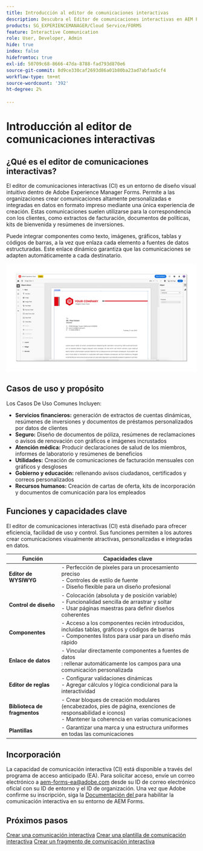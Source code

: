 ```yaml
---
title: Introducción al editor de comunicaciones interactivas
description: Descubra el Editor de comunicaciones interactivas en AEM Forms. Conozca las funciones clave, los pasos de incorporación y los casos de uso reales para crear comunicaciones dinámicas y personalizadas.
products: SG_EXPERIENCEMANAGER/Cloud Service/FORMS
feature: Interactive Communication
role: User, Developer, Admin
hide: true
index: false
hidefromtoc: true
exl-id: 50709c68-8666-47da-8788-fad793d870e6
source-git-commit: 8d9ce330caf2693d86a01b80ba23ad7abfaa5cf4
workflow-type: tm+mt
source-wordcount: '392'
ht-degree: 2%

---
```


# Introducción al editor de comunicaciones interactivas

## ¿Qué es el editor de comunicaciones interactivas?

El editor de comunicaciones interactivas (CI) es un entorno de diseño visual intuitivo dentro de Adobe Experience Manager Forms. Permite a las organizaciones crear comunicaciones altamente personalizadas e integradas en datos en formato impreso mediante una única experiencia de creación. Estas comunicaciones suelen utilizarse para la correspondencia con los clientes, como extractos de facturación, documentos de políticas, kits de bienvenida y resúmenes de inversiones.

Puede integrar componentes como texto, imágenes, gráficos, tablas y códigos de barras, a la vez que enlaza cada elemento a fuentes de datos estructuradas. Este enlace dinámico garantiza que las comunicaciones se adapten automáticamente a cada destinatario.

![Buscar documento CI](/help/forms/interactive-communication/assets/introimg.png)

## Casos de uso y propósito

Los Casos De Uso Comunes Incluyen:

* **Servicios financieros:** generación de extractos de cuentas dinámicas, resúmenes de inversiones y documentos de préstamos personalizados por datos de clientes
* **Seguro:** Diseño de documentos de póliza, resúmenes de reclamaciones o avisos de renovación con gráficos e imágenes incrustados
* **Atención médica:** Producir declaraciones de salud de los miembros, informes de laboratorio y resúmenes de beneficios
* **Utilidades:** Creación de comunicaciones de facturación mensuales con gráficos y desgloses
* **Gobierno y educación:** rellenando avisos ciudadanos, certificados y correos personalizados
* **Recursos humanos:** Creación de cartas de oferta, kits de incorporación y documentos de comunicación para los empleados

## Funciones y capacidades clave

El editor de comunicaciones interactivas (CI) está diseñado para ofrecer eficiencia, facilidad de uso y control. Sus funciones permiten a los autores crear comunicaciones visualmente atractivas, personalizadas e integradas en datos.

| **Función** | **Capacidades clave** |
|--------------------------------------|---------------------------------------------------------------------------------------|
| **Editor de WYSIWYG** | - Perfección de píxeles para un procesamiento preciso <br> - Controles de estilo de fuente <br> - Diseño flexible para un diseño profesional |
| **Control de diseño** | - Colocación (absoluta y de posición variable) <br> - Funcionalidad sencilla de arrastrar y soltar <br> - Usar páginas maestras para definir diseños coherentes |
| **Componentes** | - Acceso a los componentes recién introducidos, incluidas tablas, gráficos y códigos de barras <br> - Componentes listos para usar para un diseño más rápido |
| **Enlace de datos** | - Vincular directamente componentes a fuentes de datos <br>: rellenar automáticamente los campos para una comunicación personalizada |
| **Editor de reglas** | - Configurar validaciones dinámicas <br> - Agregar cálculos y lógica condicional para la interactividad |
| **Biblioteca de fragmentos** | - Crear bloques de creación modulares (encabezados, pies de página, exenciones de responsabilidad e iconos) <br> - Mantener la coherencia en varias comunicaciones |
| **Plantillas** | - Garantizar una marca y una estructura uniformes en todas las comunicaciones |

## Incorporación

La capacidad de comunicación interactiva (CI) está disponible a través del programa de acceso anticipado (EA). Para solicitar acceso, envíe un correo electrónico a [aem-forms-ea@adobe.com](mailto:aem-forms-ea@adobe.com) desde su ID de correo electrónico oficial con su ID de entorno y el ID de organización. Una vez que Adobe confirme su inscripción, siga la [Documentación del ](/help/forms/setup-forms-cloud-service.md) para habilitar la comunicación interactiva en su entorno de AEM Forms.

## Próximos pasos

[Crear una comunicación interactiva](/help/forms/interactive-communication/create-interactive-communication.md)
[Crear una plantilla de comunicación interactiva](/help/forms/interactive-communication/create-interactive-communication-template.md)
[Crear un fragmento de comunicación interactiva](/help/forms/interactive-communication/create-interactive-communication-fragment.md)

<!-- 
## Where to Find IC Documentation, Samples, and Tutorials

Whether you're just getting started or looking to build complex communications, Adobe offers extensive learning resources:
[Note: we'll add resources afterwards, below is just the format]

* Official Documentation:

[Create your first interactive communication]()
AEM Forms Interactive Communication Guide

* Tutorials & Videos:
Visit Adobe Experience League and explore the "Forms" section for step-by-step videos and use-case-based tutorials.
-->
